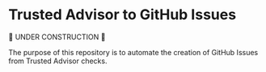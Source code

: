 # Trusted Advisor to GitHub Issues

🚧 UNDER CONSTRUCTION 🚧 

The purpose of this repository is to automate the creation of GitHub Issues from Trusted Advisor checks. 


